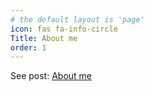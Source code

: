 ```yaml
---
# the default layout is 'page'
icon: fas fa-info-circle
Title: About me
order: 1
---
```


See post: [About me](https://tommyshen.me/posts/test-post/)
